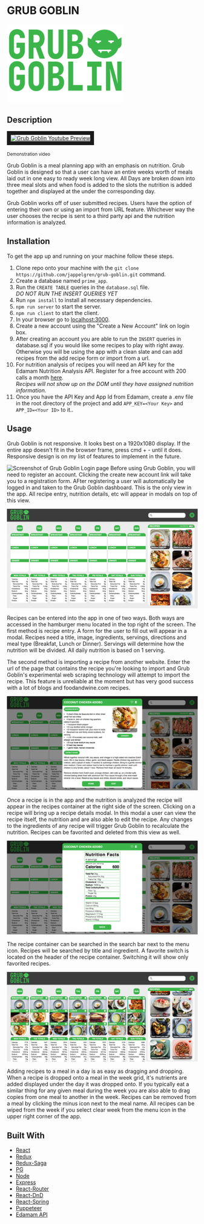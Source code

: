 # GRUB GOBLIN

<img src="public/images/logo.png" alt="The Grub Goblin Logo" width="308"/>

## Description

<div style="display: flex; flex-direction: column; justify-content: center;">
    <a href="http://www.youtube.com/watch?feature=player_embedded&v=hHvcLQsFrpw
    " target="_blank"><img src="http://img.youtube.com/vi/hHvcLQsFrpw/0.jpg"
    alt="Grub Goblin Youtube Preview" width="240" height="180" border="10" /></a>
    <br/>
    <sub>Demonstration video</sub>
</div>

Grub Goblin is a meal planning app with an emphasis on nutrition. Grub Goblin is designed so that a user can have an entire weeks worth of meals laid out in one easy to ready week long view. All Days are broken down into three meal slots and when food is added to the slots the nutrition is added together and displayed at the under the corresponding day.

Grub Goblin works off of user submitted recipes. Users have the option of entering their own or using an import from URL feature. Whichever way the user chooses the recipe is sent to a third party api and the nutrition information is analyzed.

## Installation

To get the app up and running on your machine follow these steps.

1. Clone repo onto your machine with the `git clone https://github.com/jappelgren/grub-goblin.git` command.
2. Create a database named `prime_app`.
3. Run the `CREATE TABLE` queries in the `database.sql` file.  
   _DO NOT RUN THE INSERT QUERIES YET_
4. Run `npm install` to install all necessary dependencies.
5. `npm run server` to start the server.
6. `npm run client` to start the client.
7. In your browser go to [localhost:3000](http://localhost:3000/).
8. Create a new account using the "Create a New Account" link on login box.
9. After creating an account you are able to run the `INSERT` queries in database.sql if you would like some recipes to play with right away. Otherwise you will be using the app with a clean slate and can add recipes from the add recipe form or import from a url.
10. For nutrition analysis of recipes you will need an API key for the Edamam Nutrition Analysis API. Register for a free account with 200 calls a month [here](https://developer.edamam.com/).  
    _Recipes will not show up on the DOM until they have assigned nutrition information._
11. Once you have the API Key and App Id from Edamam, create a .env file in the root directory of the project and add `APP_KEY=<Your Key>` and `APP_ID=<Your ID>` to it..

## Usage

Grub Goblin is not responsive. It looks best on a 1920x1080 display. If the entire app doesn't fit in the browser frame, press cmd + - until it does. Responsive design is on my list of features to implement in the future.

![Screenshot of Grub Goblin Login page](documentation/images/gg-login.png 'The Grub Goblin Login Page')
Before using Grub Goblin, you will need to register an account. Clicking the create new account link will take you to a registration form. AFter registering a user will automatically be logged in and taken to the Grub Goblin dashboard. This is the only view in the app. All recipe entry, nutrition details, etc will appear in modals on top of this view.

![Screenshot of Grub Goblin dashboard view](documentation/images/gg-dashboard.png 'Grub Goblin dashboard view')

Recipes can be entered into the app in one of two ways. Both ways are accessed in the hamburger menu located in the top right of the screen. The first method is recipe entry. A form for the user to fill out will appear in a modal. Recipes need a title, image, ingredients, servings, directions and meal type (Breakfat, Lunch or Dinner). Servings will determine how the nutrition will be divided. All daily nutrition is based on 1 serving.

The second method is importing a recipe from another website. Enter the url of the page that contains the recipe you're looking to import and Grub Goblin's experimental web scraping technology will attempt to import the recipe. This feature is unreliable at the moment but has very good success with a lot of blogs and foodandwine.com recipes.

![Screenshot of Grub Goblin recipe modal](documentation/images/gg-recipe.png 'Grub Goblin recipe modal')

Once a recipe is in the app and the nutrition is analyzed the recipe will appear in the recipes container at the right side of the screen. Clicking on a recipe will bring up a recipe details modal. In this modal a user can view the recipe itself, the nutrition and are also able to edit the recipe. Any changes to the ingredients of any recipe will trigger Grub Goblin to recalculate the nutrition. Recipes can be favorited and deleted from this view as well.

![Screenshot of Grub Goblin nutrition modal](documentation/images/gg-nutrition.png 'Grub Goblin nutrition modal')

The recipe container can be searched in the search bar next to the menu icon. Recipes will be searched by title and ingredient. A favorite switch is located on the header of the recipe container. Switching it will show only favorited recipes.

![Screenshot of Grub Goblin dashboard with recipes filled](documentation/images/gg-recipes-filled.png 'Grub Goblin dashboard with recipes filled')

Adding recipes to a meal in a day is as easy as dragging and dropping. When a recipe is dropped onto a meal in the week grid, it's nutrients are added displayed under the day it was dropped onto. If you typically eat a similar thing for any given meal during the week you are also able to drag copies from one meal to another in the week. Recipes can be removed from a meal by clicking the minus icon next to the meal name. All recipes can be wiped from the week if you select clear week from the menu icon in the upper right corner of the app.

## Built With

- [React](https://reactjs.org/)
- [Redux](https://redux.js.org/)
- [Redux-Saga](https://redux-saga.js.org/)
- [PG](https://node-postgres.com/)
- [Node](https://nodejs.org/en/)
- [Express](https://expressjs.com/)
- [React-Router](https://reactrouter.com/)
- [React-DnD](https://react-dnd.github.io/react-dnd/about)
- [React-Spring](https://www.react-spring.io/)
- [Puppeteer](https://pptr.dev/)
- [Edamam API](https://developer.edamam.com/)
